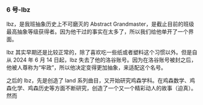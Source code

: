 ### 6 号-lbz

lbz，是我班抽象历史上不可磨灭的 Abstract Grandmaster，是截止目前的班级最高抽象等级获得者。因为他干过的事实在太多了，所以我们给他单开了一个界面。

lbz 其实早期还是比较正常的，除了喜欢吃一些纸或者塑料这个习惯以外。但是自从 2024 年 6 月 14 日起，lbz 失去了他的洛谷账号。因为在洛谷账号被封之后，他被人尊称为“牢政”，所以他决定变得更加抽象，来适配这个名号。

之后的 lbz，先是创造了 land 系列曲目，又开始研究鸡森学科。在鸡森数学、鸡森化学、鸡森历史等方面不断研究，创造了一个又一个精彩动人的故事（迫真）。然而
